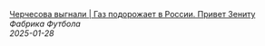 <!--2025-01-28 10:45:47-->
<div class="yb">
  <a class="nodecor" href="/index.html?sport/cherchesova_vygnali_gaz_podorojaet_v_rossii_privet_zenitu">
    <img class="preview" data-videoid="4QR2K-DAsIk" src="https://i1.ytimg.com/vi/4QR2K-DAsIk/hqdefault.jpg" align="middle" alt="">
  </a>
  <div class="inlbl text">
    <a class="nodecor" href="/index.html?sport/cherchesova_vygnali_gaz_podorojaet_v_rossii_privet_zenitu">Черчесова выгнали | Газ подорожает в России. Привет Зениту</a><br>
    <i class="smaller2">Фабрика Футбола</i><br>
    <i class="smaller3">2025-01-28</i>
  </div>
</div>
